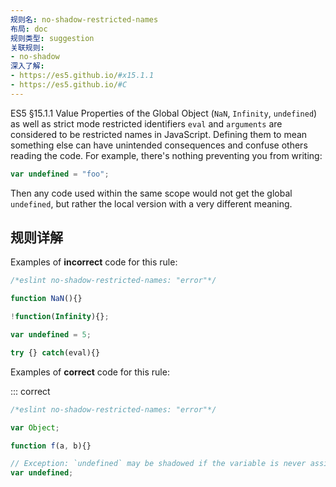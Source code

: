 ```yaml
---
规则名: no-shadow-restricted-names
布局: doc
规则类型: suggestion
关联规则:
- no-shadow
深入了解:
- https://es5.github.io/#x15.1.1
- https://es5.github.io/#C
---
```




ES5 §15.1.1 Value Properties of the Global Object (`NaN`, `Infinity`, `undefined`) as well as strict mode restricted identifiers `eval` and `arguments` are considered to be restricted names in JavaScript. Defining them to mean something else can have unintended consequences and confuse others reading the code. For example, there's nothing preventing you from writing:

```js
var undefined = "foo";
```

Then any code used within the same scope would not get the global `undefined`, but rather the local version with a very different meaning.

## 规则详解

Examples of **incorrect** code for this rule:



```js
/*eslint no-shadow-restricted-names: "error"*/

function NaN(){}

!function(Infinity){};

var undefined = 5;

try {} catch(eval){}
```

Examples of **correct** code for this rule:

::: correct

```js
/*eslint no-shadow-restricted-names: "error"*/

var Object;

function f(a, b){}

// Exception: `undefined` may be shadowed if the variable is never assigned a value.
var undefined;
```
